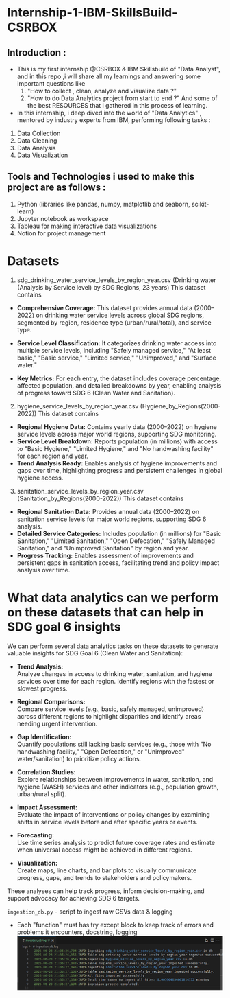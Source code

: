 # Internship-1-IBM-SkillsBuild-CSRBOX
## Introduction : 
- This is my first internship @CSRBOX & IBM Skillsbuild of "Data Analyst", and in this repo ,i will share all my learnings and answering some important questions like
  1. "How to collect , clean, analyze and visualize data ?"
  2. "How to do Data Analytics project from start to end ?"
And some of the best RESOURCES that i gathered in this process of learning.
- In this internship, i deep dived into the world of "Data Analytics" , mentored by industry experts from IBM, performing following tasks :
1. Data Collection
2. Data Cleaning
3. Data Analysis
4. Data Visualization

## Tools and Technologies i used to make this project are as follows :
1. Python (libraries like pandas, numpy, matplotlib and seaborn, scikit-learn)
2. Jupyter notebook as workspace
3. Tableau for making interactive data visualizations
4. Notion for project management


# Datasets
1. sdg_drinking_water_service_levels_by_region_year.csv (Drinking water (Analysis by Service level) by SDG Regions, 23 years)
This dataset contains
- **Comprehensive Coverage:** This dataset provides annual data (2000–2022) on drinking water service levels across global SDG regions, segmented by region, residence type (urban/rural/total), and service type.

- **Service Level Classification:** It categorizes drinking water access into multiple service levels, including "Safely managed service," "At least basic," "Basic service," "Limited service," "Unimproved," and "Surface water."

- **Key Metrics:** For each entry, the dataset includes coverage percentage, affected population, and detailed breakdowns by year, enabling analysis of progress toward SDG 6 (Clean Water and Sanitation).

2. hygiene_service_levels_by_region_year.csv (Hygiene_by_Regions(2000-2022))
This dataset contains
- **Regional Hygiene Data:** Contains yearly data (2000–2022) on hygiene service levels across major world regions, supporting SDG monitoring.
- **Service Level Breakdown:** Reports population (in millions) with access to "Basic Hygiene," "Limited Hygiene," and "No handwashing facility" for each region and year.
- **Trend Analysis Ready:** Enables analysis of hygiene improvements and gaps over time, highlighting progress and persistent challenges in global hygiene access.

3. sanitation_service_levels_by_region_year.csv (Sanitation_by_Regions(2000-2022))
This dataset contains
- **Regional Sanitation Data:** Provides annual data (2000–2022) on sanitation service levels for major world regions, supporting SDG 6 analysis.
- **Detailed Service Categories:** Includes population (in millions) for "Basic Sanitation," "Limited Sanitation," "Open Defecation," "Safely Managed Sanitation," and "Unimproved Sanitation" by region and year.
- **Progress Tracking:** Enables assessment of improvements and persistent gaps in sanitation access, facilitating trend and policy impact analysis over time.


# What data analytics can we perform on these datasets that can help in SDG goal 6 insights
We can perform several data analytics tasks on these datasets to generate valuable insights for SDG Goal 6 (Clean Water and Sanitation):

- **Trend Analysis:**  
  Analyze changes in access to drinking water, sanitation, and hygiene services over time for each region. Identify regions with the fastest or slowest progress.

- **Regional Comparisons:**  
  Compare service levels (e.g., basic, safely managed, unimproved) across different regions to highlight disparities and identify areas needing urgent intervention.

- **Gap Identification:**  
  Quantify populations still lacking basic services (e.g., those with "No handwashing facility," "Open Defecation," or "Unimproved" water/sanitation) to prioritize policy actions.

- **Correlation Studies:**  
  Explore relationships between improvements in water, sanitation, and hygiene (WASH) services and other indicators (e.g., population growth, urban/rural split).

- **Impact Assessment:**  
  Evaluate the impact of interventions or policy changes by examining shifts in service levels before and after specific years or events.

- **Forecasting:**  
  Use time series analysis to predict future coverage rates and estimate when universal access might be achieved in different regions.

- **Visualization:**  
  Create maps, line charts, and bar plots to visually communicate progress, gaps, and trends to stakeholders and policymakers.

These analyses can help track progress, inform decision-making, and support advocacy for achieving SDG 6 targets.


`ingestion_db.py` - script to ingest raw CSVs data & logging
- Each "function" must has try except block to keep track of errors and problems it encounters, docstring, logging
![alt text](assets/logfile.png)